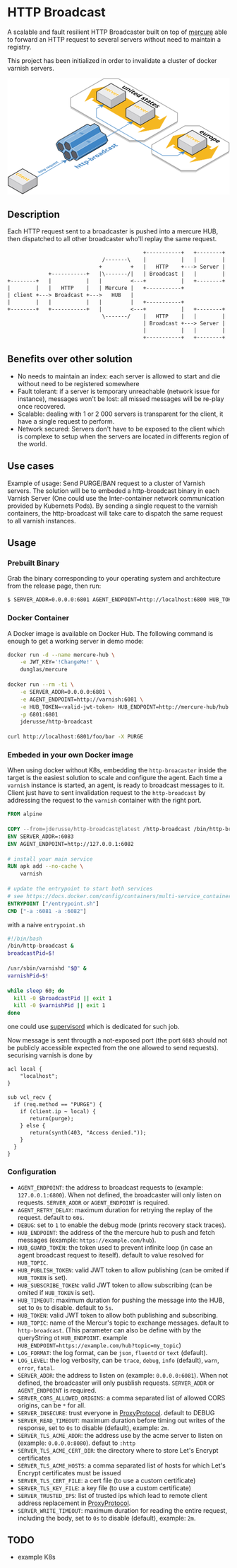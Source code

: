 # HTTP Broadcast

A scalable and fault resilient HTTP Broadcaster built on top of [mercure](https://github.com/dunglas/mercure)
able to forward an HTTP request to several servers without need to maintain a
registry.

This project has been initialized in order to invalidate a cluster of docker
varnish servers.

![Schema](examples/schema.svg)

## Description

Each HTTP request sent to a broadcaster is pushed into a mercure HUB,
then dispatched to all other broadcaster who'll replay the same request.

```
                                           +-----------+   +--------+
                              /-------\    |           |   |        |
                             +         +   |   HTTP    +---> Server |
             +-----------+   |\-------/|   | Broadcast |   |        |
+--------+   |           |   |         <---+           |   +--------+
|        |   |   HTTP    |   | Mercure |   +-----------+
| client +---> Broadcast +--->   HUB   |
|        |   |           |   |         |   +-----------+
+--------+   +-----------+   |         <---+           |   +--------+
                              \-------/    |   HTTP    |   |        |
                                           | Broadcast +---> Server |
                                           |           |   |        |
                                           +-----------+   +--------+
```

## Benefits over other solution

* No needs to maintain an index: each server is allowed to start and die
  without need to be registered somewhere
* Fault tolerant: if a server is temporary unreachable (network issue for
  instance), messages won't be lost: all missed messages will be re-play once
  recovered.
* Scalable: dealing with 1 or 2 000 servers is transparent for the client, it
  have a single request to perform.
* Network secured: Servers don't have to be exposed to the client which is
  complexe to setup when the servers are located in differents region of the
  world.

## Use cases

Example of usage: Send PURGE/BAN request to a cluster of Varnish servers.
The solution will be to embeded a http-broadcast binary in each Varnish
Server (One could use the Inter-container network communication provided by
Kubernets Pods). By sending a single request to the varnish containers, the
http-broadcast will take care to dispatch the same request to all varnish
instances.

## Usage

### Prebuilt Binary

Grab the binary corresponding to your operating system and architecture from
the release page, then run:

```bash
$ SERVER_ADDR=0.0.0.0:6801 AGENT_ENDPOINT=http://localhost:6800 HUB_TOKEN=<valid-jwt-token> HUB_ENDPOINT=https://example.com/hub http-broadcast
```
### Docker Container

A Docker image is available on Docker Hub. The following command is enough to
get a working server in demo mode:

```bash
docker run -d --name mercure-hub \
    -e JWT_KEY='!ChangeMe!' \
    dunglas/mercure

docker run --rm -ti \
    -e SERVER_ADDR=0.0.0.0:6801 \
    -e AGENT_ENDPOINT=http://varnish:6081 \
    -e HUB_TOKEN=<valid-jwt-token> HUB_ENDPOINT=http://mercure-hub/hub \
    -p 6801:6801
    jderusse/http-broadcast

curl http://localhost:6801/foo/bar -X PURGE
```

### Embeded in your own Docker image

When using docker without K8s, embedding the `http-broacaster` inside the
target is the easiest solution to scale and configure the agent.
Each time a `varnish` instance is started, an agent, is ready to broadcast
messages to it.
Client just have to sent invalidation request to the `http-broadcast` by
addressing the request to the `varnish` container with the right port.

```Dockerfile
FROM alpine

COPY --from=jderusse/http-broadcast@latest /http-broadcast /bin/http-broadcast
ENV SERVER_ADDR=:6083
ENV AGENT_ENDPOINT=http://127.0.0.1:6082

# install your main service
RUN apk add --no-cache \
    varnish

# update the entrypoint to start both services
# see https://docs.docker.com/config/containers/multi-service_container/
ENTRYPOINT ["/entrypoint.sh"]
CMD ["-a :6081 -a :6082"]
```

with a naive `entrypoint.sh`

```bash
#!/bin/bash
/bin/http-broadcast &
broadcastPid=$!

/usr/sbin/varnishd "$@" &
varnishPid=$!

while sleep 60; do
  kill -0 $broadcastPid || exit 1
  kill -0 $varnishPid || exit 1
done
```

one could use [supervisord](http://supervisord.org/) which is dedicated for such job.

Now message is sent througth a not-exposed port (the port `6083` should not
be publicly accessible expected from the one allowed to send requests).
securising varnish is done by

```vcl
acl local {
    "localhost";
}

sub vcl_recv {
  if (req.method == "PURGE") {
    if (client.ip ~ local) {
       return(purge);
    } else {
       return(synth(403, "Access denied."));
    }
  }
}
```

### Configuration

* `AGENT_ENDPOINT`: the address to broadcast requests to (example: `127.0.0.1:6800`). When not defined, the broadcaster will only listen on requests. `SERVER_ADDR` or `AGENT_ENDPOINT` is required.
* `AGENT_RETRY_DELAY`: maximum duration for retrying the replay of the request. default to `60s`.
* `DEBUG`: set to `1` to enable the debug mode (prints recovery stack traces).
* `HUB_ENDPOINT`: the address of the the mercure hub to push and fetch messages (example: `https://example.com/hub`).
* `HUB_GUARD_TOKEN`: the token used to prevent infinite loop (in case an agent broadcast request to iteself). default to value resolved for `HUB_TOPIC`.
* `HUB_PUBLISH_TOKEN`: valid JWT token to allow publishing (can be omited if `HUB_TOKEN` is set).
* `HUB_SUBSCRIBE_TOKEN`: valid JWT token to allow subscribing (can be omited if `HUB_TOKEN` is set).
* `HUB_TIMEOUT`: maximum duration for pushing the message into the HUB, set to `0s` to disable. default to `5s`.
* `HUB_TOKEN`: valid JWT token to allow both publishing and subscribing.
* `HUB_TOPIC`: name of the Mercur's topic to exchange messages. default to `http-broadcast`. (This parameter can also be define with by the queryString ot `HUB_ENDPOINT`. example `HUB_ENDPOINT=https://example.com/hub?topic=my_topic`)
* `LOG_FORMAT`: the log format, can be `json`, `fluentd` or `text` (default).
* `LOG_LEVEL`: the log verbosity, can be `trace`, `debug`, `info` (default), `warn`, `error`, `fatal`.
* `SERVER_ADDR`: the address to listen on (example: `0.0.0.0:6081`). When not defined, the broadcaster will only pusblish requests. `SERVER_ADDR` or `AGENT_ENDPOINT` is required.
* `SERVER_CORS_ALLOWED_ORIGINS`: a comma separated list of allowed CORS origins, can be `*` for all.
* `SERVER_INSECURE`: trust everyone in [ProxyProtocol](https://www.haproxy.org/download/1.8/doc/proxy-protocol.txt). default to DEBUG
* `SERVER_READ_TIMEOUT`: maximum duration before timing out writes of the response, set to `0s` to disable (default), example: `2m`.
* `SERVER_TLS_ACME_ADDR`: the address use by the acme server to listen on (example:  `0.0.0.0:8080`). defaut to `:http`
* `SERVER_TLS_ACME_CERT_DIR`: the directory where to store Let's Encrypt certificates
* `SERVER_TLS_ACME_HOSTS`: a comma separated list of hosts for which Let's Encrypt certificates must be issued
* `SERVER_TLS_CERT_FILE`: a cert file (to use a custom certificate)
* `SERVER_TLS_KEY_FILE`: a key file (to use a custom certificate)
* `SERVER_TRUSTED_IPS`: list of trusted ips which lead to remote client address replacement in [ProxyProtocol](https://www.haproxy.org/download/1.8/doc/proxy-protocol.txt).
* `SERVER_WRITE_TIMEOUT`: maximum duration for reading the entire request, including the body, set to `0s` to disable (default), example: `2m`.

## TODO
- example K8s
